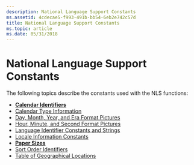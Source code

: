 ```yaml
---
description: National Language Support Constants
ms.assetid: 4cdecae5-f993-491b-bb54-6eb2e742c57d
title: National Language Support Constants
ms.topic: article
ms.date: 05/31/2018
---
```


# National Language Support Constants

The following topics describe the constants used with the NLS functions:

-   [**Calendar Identifiers**](calendar-identifiers.md)
-   [Calendar Type Information](calendar-type-information.md)
-   [Day, Month, Year, and Era Format Pictures](day--month--year--and-era-format-pictures.md)
-   [Hour, Minute, and Second Format Pictures](hour--minute--and-second-format-pictures.md)
-   [Language Identifier Constants and Strings](language-identifier-constants-and-strings.md)
-   [Locale Information Constants](locale-information-constants.md)
-   [**Paper Sizes**](paper-sizes.md)
-   [Sort Order Identifiers](sort-order-identifiers.md)
-   [Table of Geographical Locations](table-of-geographical-locations.md)

 

 



